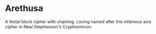 # Arethusa
A festal block cipher with chaining. Loving named after the infamous axis cipher in Neal Stephenson's Cryptnomicon.
